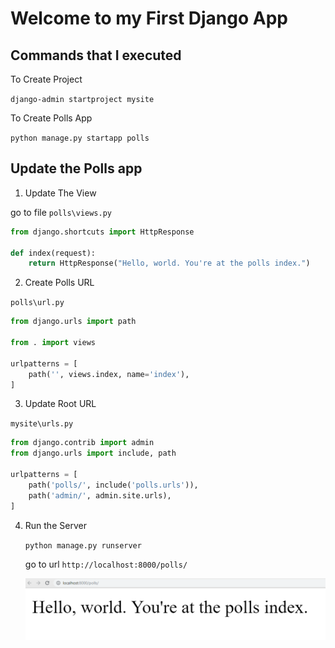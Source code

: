 # Welcome to my First Django App

## Commands that I executed

To Create Project

`django-admin startproject mysite`

To Create Polls App

`python manage.py startapp polls`

## Update the Polls app

1. Update The View

go to file `polls\views.py`

```py
from django.shortcuts import HttpResponse

def index(request):
    return HttpResponse("Hello, world. You're at the polls index.")

```

2. Create Polls URL

`polls\url.py`

```py
from django.urls import path

from . import views

urlpatterns = [
    path('', views.index, name='index'),
]
```

3. Update Root URL

`mysite\urls.py`

```py
from django.contrib import admin
from django.urls import include, path

urlpatterns = [
    path('polls/', include('polls.urls')),
    path('admin/', admin.site.urls),
]

```

4. Run the Server 
   
   `python manage.py runserver`

   go to url `http://localhost:8000/polls/`

   ![My app running](https://github.com/rupeshtiwari/django-first-app/blob/master/docs/my%20first%20app%20running.PNG)
